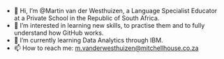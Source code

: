 - 👋 Hi, I’m @Martin van der Westhuizen, a Language Specialist Educator at a Private School in the Republic of South Africa.
- 👀 I’m interested in learning new skills, to practise them and to fully understand how GitHub works.
- 🌱 I’m currently learning Data Analytics through IBM.
- 📫 How to reach me: m.vanderwesthuizen@mitchellhouse.co.za

<!---
MartinvdW/MartinvdW is a ✨ special ✨ repository because its `README.md` (this file) appears on your GitHub profile.
You can click the Preview link to take a look at your changes.
--->

